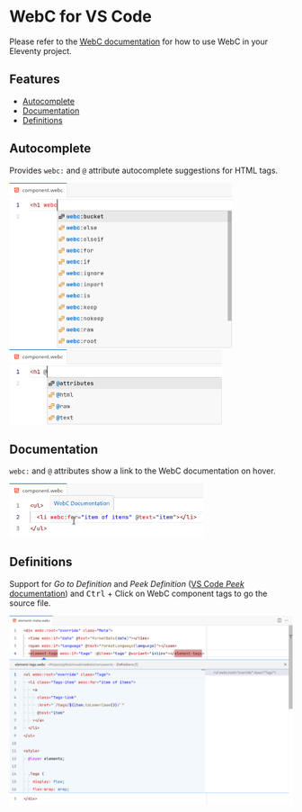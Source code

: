 # WebC for VS Code

Please refer to the [WebC documentation](https://www.11ty.dev/docs/languages/webc/) for how to use WebC in your Eleventy project.

## Features

- [Autocomplete](#autocomplete)
- [Documentation](#documentation)
- [Definitions](#definitions)

## Autocomplete

Provides `webc:` and `@` attribute autocomplete suggestions for HTML tags.

<img src="images/attribute-autocomplete-webc.webp" alt="List of autocomplete suggestions for WebC attributes." width="396">

<img src="images/attribute-autocomplete-at.webp" alt="List of autocomplete suggestions for WebC @ attributes." width="378">

## Documentation

`webc:` and `@` attributes show a link to the WebC documentation on hover.

<img src="images/documentation-links.webp" alt="Hover tooltip on a webc:for attribute showing a link to the WebC documentation." width="345">

## Definitions

Support for _Go to Definition_ and _Peek Definition_ ([VS Code _Peek_ documentation](https://code.visualstudio.com/docs/editor/editingevolved#_peek)) and <kbd>Ctrl</kbd> + Click on WebC component tags to go the source file.

<img src="images/peek-definition.webp" alt="Peek definition disclosure box for a WebC component." width="748">
